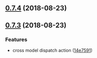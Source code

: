 <a name="0.7.4"></a>
## [0.7.4](https://github.com/TalkingData/rxloop/compare/0.7.3...0.7.4) (2018-08-23)



<a name="0.7.3"></a>
## [0.7.3](https://github.com/TalkingData/rxloop/compare/v0.6.1...0.7.3) (2018-08-23)


### Features

* cross model dispatch action ([14e7591](https://github.com/TalkingData/rxloop/commit/14e7591))



